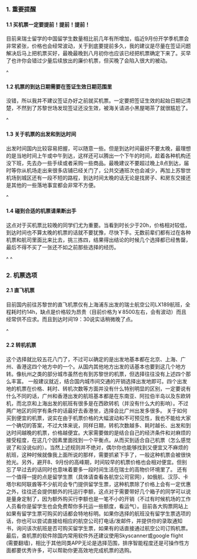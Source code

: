 ### **1. 重要提醒**

#### **1.1 买机票一定要提前！提前！提前**！

目前来瑞士留学的中国留学生数量相比前几年有所增加，临近9月份开学季机票会非常紧张，价格也会经常波动，关于到底要提前多久，我的建议是尽量在签证问题解决后马上把机票买好，最晚最晚到八月初你也应该已经把机票确定下来了。买早了也许你会错过少量后续放出的廉价机票，但买晚了会陷入很大的被动。

^

#### **1**.**2 机票的到达日期需要在签证生效日期范围里**

没错，所以我并不建议签证办好之前就买机票。一定要把签证生效的起始日期记清楚，不然到了苏黎世场发现签证还没生效，被海关请进小黑屋喝茶了就很尴尬了。

^

#### **1.3 关于机票的出发和到达时间**

出发时间国内比较容易把握，可以随意一些。但是到达时间最好不要太晚，最理想的是当地时间上午或中午到达，这样还可以腾出一个下午的时间，趁着各种机构还没下班，先去办一些手续或者采购一些商品。最晚建议不要超过晚上8点到达，届时等你从机场走出来很多店铺已经关门了，公共交通班次也会减少，再加上苏黎世机场到城区还有一段不短的路程，到达时间太晚的话无论是找房子、和房东交接还是其他的一些落地事宜都会非常不方便。

^

#### **1.4 碰到合适的机票请果断出手**

这点对于买机票比较晚的同学们尤为重要。当看到时长少于20h，价格相对较低，到达时间也不算太晚的机票的话就不要犹豫，尽快下手。无数前辈们都有过在各种机票和航司里面比来比去，挑三拣四，结果得出结论的时候几个选择都已经售罄，最后不得不买了一张还不如之前那些选择的经历。

^
^

### **2. 机票选项**

#### **2.1 直飞机票**

目前国内前往苏黎世的直飞机票仅有上海浦东出发的瑞士航空公司LX189航班，全程耗时约14h，缺点是价格较为昂贵（目前价格为￥8500左右，会有波动）而且经常供不应求。而且到达时间19：30说实话稍微晚了点。

^

#### **2.2 转机机票**

这个选择就比较五花八门了，不过可以确定的是出发地基本都在北京、上海、广州、香港这四个地方中的一个。从国内其他地方出发的话基本也要到这几个地方转。像杭州之类的部分城市虽然也有到苏黎世的机票，但选择往往没有上述四个那么丰富。
一般建议就近，结合国内城市间交通的开销选择出发地即可。四个出发地的机票在价格、耗时、转机次数等方面并没有什么特别明显的区别，一定要说有什么不同的话，广州和香港出发的航班基本都是在东南亚、阿拉伯半岛以及东欧转机，而北京和上海出发的航班有很多是在西欧转机（并没有什么大的影响）。不过两广地区的同学有条件的话最好去香港坐，选择会比广州出发多很多。
关于如何买到便宜的机票，说实在由于机票价格的大幅波动和不可预见性，我也不能给大家一个确切的答案，不过大体来说，同样日期，转机次数越多、耗时越长、出发和到达时间越晚的机票，价格越便宜。大家需要做的是结合自己的经济条件和对麻烦的接受程度，在这几个因素里面找到一个平衡点。从而买到适合自己机票（怎么感觉说了和没说似的）。当然上述规则并不绝对，偶尔你也能够找到又便宜又不麻烦的航班，这种时候就像我上面所说的那样，需要抓紧下手了，一般这种机票会被很快抢光。另外，避开8、9月份的高峰期，时间较早的机票价格也会相对便宜。但别忘了早过去的话同时也意味着要多一段时间生活在瑞士的高物价环境里了。
还有一个值得一提的点是留学生票（具体请查看各航空公司官网），如俄航、汉莎、卡塔尔和阿联酋等不少航司会专门提供留学生票，这种机票除了价格上会有一定优惠之外，往往还会提供额外的托运行李额，这点对于需要带好几个箱子的同学可以说是量身定制了，因为额外购买行李额也是一笔不小的开销（不过有时候机场的工作人员看你是留学生也会免费帮你多托运一些额度，看运气）。目前各大购票网站上如果有留学生票可购买的话都会特地标明。如果你选择的航班没有留学生票选项的话，你也可以尝试直接给相应的航空公司打电话/发邮件，并提供你的录取通知书，询问该次航班是否可购买留学生票，如果有的话直接通过航空公司订购机票。
最后，查机票的软件除国内常用软件外还建议使用Skyscanner或google flight (需要翻墙)，相比于其他同类APP无论是选择范围，排序智能程度还是可操作性方面都要优秀许多，可以帮助你更高效地完成机票的选购。
